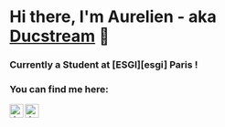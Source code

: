 # Hi there, I'm Aurelien - aka [Ducstream][github] 👋

### Currently a Student at [ESGI][esgi] Paris !

### You can find me here:

<!-- [<img align="left" alt="site.com" width="24px" src="https://raw.githubusercontent.com/iconic/open-iconic/master/svg/globe.svg" />][website] -->

<!-- [<img align="left" alt="" width="24px" src="https://cdn.jsdelivr.net/npm/simple-icons@v3/icons/youtube.svg" />][youtube] -->

[<img align="left" alt="ducstream | Discord" width="24px" src="https://cdn.jsdelivr.net/npm/simple-icons@v3/icons/discord.svg" />][discord]

[<img align="left" alt="ducstream | Linkdin" width="24px" src="https://cdn.jsdelivr.net/npm/simple-icons@v3/icons/linkedin.svg" />][linkedin]


<br />



[github]: https://github.com/ducstream-code
[discord]: https://discord.com/users/187218828965576704
[linkedin]: https://www.linkedin.com/in/aurelien-krief/
